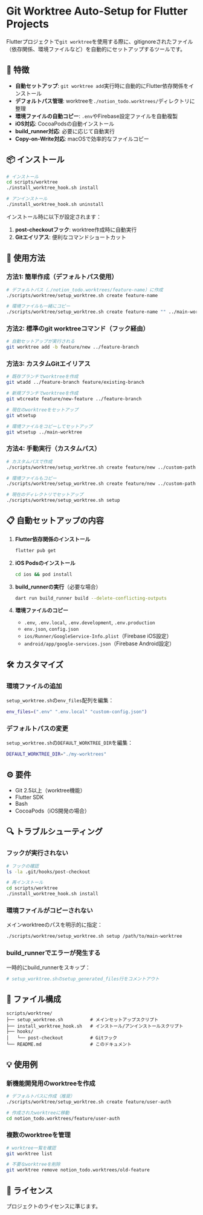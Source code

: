 # Git Worktree Auto-Setup for Flutter Projects

Flutterプロジェクトで`git worktree`を使用する際に、gitignoreされたファイル（依存関係、環境ファイルなど）を自動的にセットアップするツールです。

## 🚀 特徴

- **自動セットアップ**: `git worktree add`実行時に自動的にFlutter依存関係をインストール
- **デフォルトパス管理**: worktreeを`./notion_todo.worktrees/`ディレクトリに整理
- **環境ファイルの自動コピー**: `.env`やFirebase設定ファイルを自動複製
- **iOS対応**: CocoaPodsの自動インストール
- **build_runner対応**: 必要に応じて自動実行
- **Copy-on-Write対応**: macOSで効率的なファイルコピー

## 📦 インストール

```bash
# インストール
cd scripts/worktree
./install_worktree_hook.sh install

# アンインストール
./install_worktree_hook.sh uninstall
```

インストール時に以下が設定されます：

1. **post-checkoutフック**: worktree作成時に自動実行
2. **Gitエイリアス**: 便利なコマンドショートカット

## 🔧 使用方法

### 方法1: 簡単作成（デフォルトパス使用）

```bash
# デフォルトパス（./notion_todo.worktrees/feature-name）に作成
./scripts/worktree/setup_worktree.sh create feature-name

# 環境ファイルも一緒にコピー
./scripts/worktree/setup_worktree.sh create feature-name "" ../main-worktree
```

### 方法2: 標準のgit worktreeコマンド（フック経由）

```bash
# 自動セットアップが実行される
git worktree add -b feature/new ../feature-branch
```

### 方法3: カスタムGitエイリアス

```bash
# 既存ブランチでworktreeを作成
git wtadd ../feature-branch feature/existing-branch

# 新規ブランチでworktreeを作成
git wtcreate feature/new-feature ../feature-branch

# 現在のworktreeをセットアップ
git wtsetup

# 環境ファイルをコピーしてセットアップ
git wtsetup ../main-worktree
```

### 方法4: 手動実行（カスタムパス）

```bash
# カスタムパスで作成
./scripts/worktree/setup_worktree.sh create feature/new ../custom-path

# 環境ファイルもコピー
./scripts/worktree/setup_worktree.sh create feature/new ../custom-path ../main-worktree

# 現在のディレクトリでセットアップ
./scripts/worktree/setup_worktree.sh setup
```

## 📋 自動セットアップの内容

1. **Flutter依存関係のインストール**

   ```bash
   flutter pub get
   ```

2. **iOS Podsのインストール**

   ```bash
   cd ios && pod install
   ```

3. **build_runnerの実行**（必要な場合）

   ```bash
   dart run build_runner build --delete-conflicting-outputs
   ```

4. **環境ファイルのコピー**
   - `.env`, `.env.local`, `.env.development`, `.env.production`
   - `env.json`, `config.json`
   - `ios/Runner/GoogleService-Info.plist`（Firebase iOS設定）
   - `android/app/google-services.json`（Firebase Android設定）

## 🛠️ カスタマイズ

### 環境ファイルの追加

`setup_worktree.sh`の`env_files`配列を編集：

```bash
env_files=(".env" ".env.local" "custom-config.json")
```

### デフォルトパスの変更

`setup_worktree.sh`の`DEFAULT_WORKTREE_DIR`を編集：

```bash
DEFAULT_WORKTREE_DIR="./my-worktrees"
```

## ⚙️ 要件

- Git 2.5以上（worktree機能）
- Flutter SDK
- Bash
- CocoaPods（iOS開発の場合）

## 🔍 トラブルシューティング

### フックが実行されない

```bash
# フックの確認
ls -la .git/hooks/post-checkout

# 再インストール
cd scripts/worktree
./install_worktree_hook.sh install
```

### 環境ファイルがコピーされない

メインworktreeのパスを明示的に指定：

```bash
./scripts/worktree/setup_worktree.sh setup /path/to/main-worktree
```

### build_runnerでエラーが発生する

一時的にbuild_runnerをスキップ：

```bash
# setup_worktree.shのsetup_generated_files行をコメントアウト
```

## 📝 ファイル構成

```
scripts/worktree/
├── setup_worktree.sh          # メインセットアップスクリプト
├── install_worktree_hook.sh   # インストール/アンインストールスクリプト
├── hooks/
│   └── post-checkout          # Gitフック
└── README.md                  # このドキュメント
```

## 💡 使用例

### 新機能開発用のworktreeを作成

```bash
# デフォルトパスに作成（推奨）
./scripts/worktree/setup_worktree.sh create feature/user-auth

# 作成されたworktreeに移動
cd notion_todo.worktrees/feature/user-auth
```

### 複数のworktreeを管理

```bash
# worktree一覧を確認
git worktree list

# 不要なworktreeを削除
git worktree remove notion_todo.worktrees/old-feature
```

## 📄 ライセンス

プロジェクトのライセンスに準じます。
